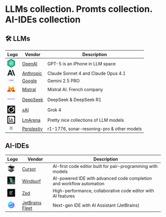 # LLMs collection. Promts collection. AI-IDEs collection


## 🛠️ LLMs

|Logo|Vendor  | Description |
|----|--------|-------------|
| <img src="assets/openai.png" width="25">|[OpenAI](https://chatgpt.com) | GPT-5 is an iPhone in LLM space |
|<img src="assets/antropic.png" width="25">| [Anthropic](https://claude.ai) | Claude Sonnet 4 and Claude Opus 4.1 |
|<img src="assets/gemine.png" width="25">|[Google](https://gemini.google.com) | Gemini 2.5 PRO |
|<img src="assets/mistral.png" width="25">| [Mistral](https://chat.mistral.ai/chat) | Mistral AI. French company|
|<img src="assets/deepseek.png" width="25">|[DeepSeek](https://chat.deepseek.com/) | DeepSeek & DeepSeek R1 |
|<img src="assets/grok4.png" width="25">|[xAI](https://grok.com) | Grok 4 |
|<img src="assets/llmarena.png" width="25">|[LmArena](https://lmarena.ai/) | Pretty nice collections of LLM models |
|<img src="assets/perplexity.png" width="25">|[Perplexity](https://playground.perplexity.ai/) | r1-1776, sonar-resoning-pro & other models |


## AI-IDEs
|Logo|Vendor  | Description |
|----|--------|-------------|
| <img src="assets/cursor.png" width="25">|[Cursor](https://www.cursor.com) | AI-first code editor built for pair-programming with models |
| <img src="assets/windsurf.png" width="25">|[Windsurf](https://windsurf.ai) | AI-powered IDE with advanced code completion and workflow automation |
| <img src="assets/zed.jpg" width="25">|[Zed](https://zed.dev) | High-performance, collaborative code editor with AI features |
| <img src="assets/fleet.png" width="25">| [JetBrains Fleet](https://www.jetbrains.com/fleet/) | Next-gen IDE with AI Assistant (JetBrains) |







 


